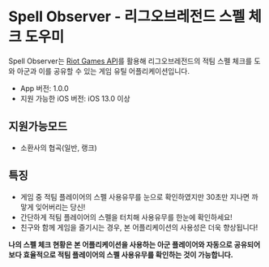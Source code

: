 # Spell Observer - 리그오브레전드 스펠 체크 도우미

Spell Observer는 [Riot Games API](https://developer.riotgames.com/)를 활용해 리그오브레전드의 적팀 스펠 체크를 도와 아군과 이를 공유할 수 있는 게임 유틸 어플리케이션입니다.

- App 버전: 1.0.0
- 지원 가능한 iOS 버전: iOS 13.0 이상

## 지원가능모드

- 소환사의 협곡(일반, 랭크)

## 특징

- 게임 중 적팀 플레이어의 스펠 사용유무를 눈으로 확인하였지만 30초만 지나면 까맣게 잊어버리는 당신!
- 간단하게 적팀 플레이어의 스펠을 터치해 사용유무를 한눈에 확인하세요!
- 친구와 함께 게임을 즐기시는 경우, 본 어플리케이션의 사용성은 더욱 향상됩니다!
  
**나의 스펠 체크 현황은 본 어플리케이션을 사용하는 아군 플레이어와 자동으로 공유되어 보다 효율적으로 적팀 플레이어의 스펠 사용유무를 확인하는 것이 가능합니다.**
